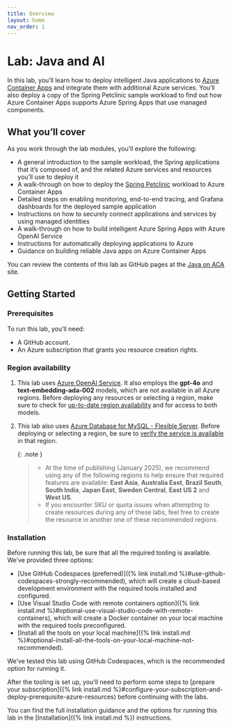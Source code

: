 ```yaml
---
title: Overview
layout: home
nav_order: 1
---
```


# Lab: Java and AI

In this lab, you’ll learn how to deploy intelligent Java applications to [Azure Container Apps](https://learn.microsoft.com/azure/container-apps/overview) and integrate them with additional Azure services. You’ll also deploy a copy of the Spring Petclinic sample workload to find out how Azure Container Apps supports Azure Spring Apps that use managed components.

## What you’ll cover

As you work through the lab modules, you’ll explore the following:

* A general introduction to the sample workload, the Spring applications that it’s composed of, and the related Azure services and resources you’ll use to deploy it
* A walk-through on how to deploy the [Spring Petclinic](https://github.com/spring-petclinic/spring-petclinic-microservices) workload to Azure Container Apps
* Detailed steps on enabling monitoring, end-to-end tracing, and Grafana dashboards for the deployed sample application
* Instructions on how to securely connect applications and services by using managed identities
* A walk-through on how to build intelligent Azure Spring Apps with Azure OpenAI Service
* Instructions for automatically deploying applications to Azure
* Guidance on building reliable Java apps on Azure Container Apps

You can review the contents of this lab as GitHub pages at the [Java on ACA](https://azure-samples.github.io/java-on-aca/) site.

## Getting Started

### Prerequisites

To run this lab, you’ll need:

* A GitHub account.
* An Azure subscription that grants you resource creation rights.

### Region availability

1.  This lab uses [Azure OpenAI Service](https://learn.microsoft.com/azure/ai-services/openai/overview). It also employs the **gpt-4o** and **text-embedding-ada-002** models, which are not available in all Azure regions. Before deploying any resources or selecting a region, make sure to check for [up-to-date region availability](https://learn.microsoft.com/azure/ai-services/openai/concepts/models#standard-deployment-model-availability) and for access to both models.
2.  This lab also uses [Azure Database for MySQL - Flexible Server](https://learn.microsoft.com/azure/mysql/flexible-server/overview). Before deploying or selecting a region, be sure to [verify the service is available](https://learn.microsoft.com/en-us/azure/mysql/flexible-server/overview#azure-regions) in that region.

    {: .note }
    > - At the time of publishing (January 2025), we recommend using any of the following regions to help ensure that required features are available: **East Asia**, **Australia East**, **Brazil South**, **South India**, **Japan East**, **Sweden Central**, **East US 2** and **West US**.
    > - If you encounter SKU or quota issues when attempting to create resources during any of these labs, feel free to create the resource in another one of these recommended regions.

### Installation

Before running this lab, be sure that all the required tooling is available. We’ve provided three options:

* [Use GitHub Codespaces (preferred)]({% link install.md %}#use-github-codespaces-strongly-recommended), which will create a cloud-based development environment with the required tools installed and configured.
* [Use Visual Studio Code with remote containers option]({% link install.md %}#optional-use-visual-studio-code-with-remote-containers), which will create a Docker container on your local machine with the required tools preconfigured.
* [Install all the tools on your local machine]({% link install.md %}#optional-install-all-the-tools-on-your-local-machine-not-recommended).

We’ve tested this lab using GitHub Codespaces, which is the recommended option for running it.

After the tooling is set up, you'll need to perform some steps to [prepare your subscription]({% link install.md %}#configure-your-subscription-and-deploy-prerequisite-azure-resources) before continuing with the labs.

You can find the full installation guidance and the options for running this lab in the [Installation]({% link install.md %}) instructions.
